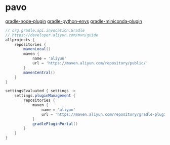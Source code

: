 # pavo

[gradle-node-plugin](https://github.com/node-gradle/gradle-node-plugin)
[gradle-python-envs](https://github.com/JetBrains/gradle-python-envs)
[gradle-miniconda-plugin](https://github.com/palantir/gradle-miniconda-plugin)

```groovy
// org.gradle.api.invocation.Gradle
// https://developer.aliyun.com/mvn/guide
allprojects {
    repositories {
        mavenLocal()
        maven {
            name = 'aliyun'
            url = 'https://maven.aliyun.com/repository/public/'
        }
        mavenCentral()
    }
}

settingsEvaluated { settings ->
    settings.pluginManagement {
        repositories {
            maven {
                name = 'aliyun'
                url = 'https://maven.aliyun.com/repository/gradle-plugin'
            }
            gradlePluginPortal()
        }
    }
}
```
